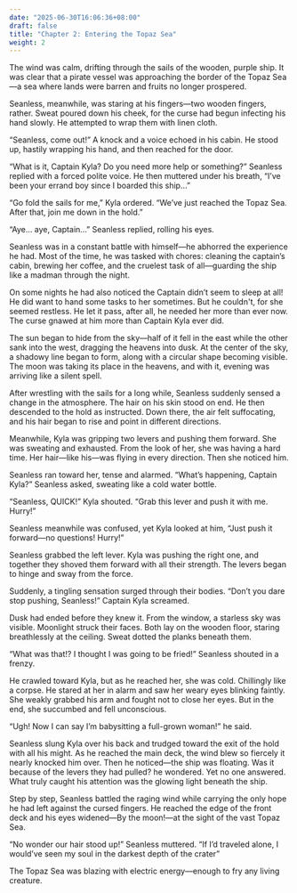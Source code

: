 ```yaml
---
date: "2025-06-30T16:06:36+08:00"
draft: false
title: "Chapter 2: Entering the Topaz Sea"
weight: 2
---
```


The wind was calm, drifting through the sails of the wooden, purple ship. It was clear that a pirate vessel was approaching the border of the Topaz Sea—a sea where lands were barren and fruits no longer prospered.

Seanless, meanwhile, was staring at his fingers—two wooden fingers, rather. Sweat poured down his cheek, for the curse had begun infecting his hand slowly. He attempted to wrap them with linen cloth.

“Seanless, come out!” A knock and a voice echoed in his cabin. He stood up, hastily wrapping his hand, and then reached for the door.

“What is it, Captain Kyla? Do you need more help or something?” Seanless replied with a forced polite voice. He then muttered under his breath, “I’ve been your errand boy since I boarded this ship…”

“Go fold the sails for me,” Kyla ordered. “We’ve just reached the Topaz Sea. After that, join me down in the hold.”

“Aye… aye, Captain…” Seanless replied, rolling his eyes.

Seanless was in a constant battle with himself—he abhorred the experience he had. Most of the time, he was tasked with chores: cleaning the captain’s cabin, brewing her coffee, and the cruelest task of all—guarding the ship like a madman through the night.

On some nights he had also noticed the Captain didn’t seem to sleep at all! He did want to hand some tasks to her sometimes. But he couldn't, for she seemed restless. He let it pass, after all, he needed her more than ever now. The curse gnawed at him more than Captain Kyla ever did.

The sun began to hide from the sky—half of it fell in the east while the other sank into the west, dragging the heavens into dusk. At the center of the sky, a shadowy line began to form, along with a circular shape becoming visible. The moon was taking its place in the heavens, and with it, evening was arriving like a silent spell.

After wrestling with the sails for a long while, Seanless suddenly sensed a change in the atmosphere. The hair on his skin stood on end. He then descended to the hold as instructed. Down there, the air felt suffocating, and his hair began to rise and point in different directions.

Meanwhile, Kyla was gripping two levers and pushing them forward. She was sweating and exhausted. From the look of her, she was having a hard time. Her hair—like his—was flying in every direction. Then she noticed him.

Seanless ran toward her, tense and alarmed. “What’s happening, Captain Kyla?” Seanless asked, sweating like a cold water bottle.

“Seanless, QUICK!” Kyla shouted. “Grab this lever and push it with me. Hurry!”

Seanless meanwhile was confused, yet Kyla looked at him, “Just push it forward—no questions! Hurry!”

Seanless grabbed the left lever. Kyla was pushing the right one, and together they shoved them forward with all their strength. The levers began to hinge and sway from the force.

Suddenly, a tingling sensation surged through their bodies. “Don’t you dare stop pushing, Seanless!” Captain Kyla screamed.

Dusk had ended before they knew it. From the window, a starless sky was visible. Moonlight struck their faces. Both lay on the wooden floor, staring breathlessly at the ceiling. Sweat dotted the planks beneath them.

“What was that!? I thought I was going to be fried!” Seanless shouted in a frenzy.

He crawled toward Kyla, but as he reached her, she was cold. Chillingly like a corpse. He stared at her in alarm and saw her weary eyes blinking faintly. She weakly grabbed his arm and fought not to close her eyes. But in the end, she succumbed and fell unconscious.

“Ugh! Now I can say I’m babysitting a full-grown woman!” he said.

Seanless slung Kyla over his back and trudged toward the exit of the hold with all his might. As he reached the main deck, the wind blew so fiercely it nearly knocked him over. Then he noticed—the ship was floating. Was it because of the levers they had pulled? he wondered. Yet no one answered. What truly caught his attention was the glowing light beneath the ship.

Step by step, Seanless battled the raging wind while carrying the only hope he had left against the cursed fingers. He reached the edge of the front deck and his eyes widened—By the moon!—at the sight of the vast Topaz Sea.

“No wonder our hair stood up!” Seanless muttered. “If I’d traveled alone, I would’ve seen my soul in the darkest depth of the crater”

The Topaz Sea was blazing with electric energy—enough to fry any living creature.
